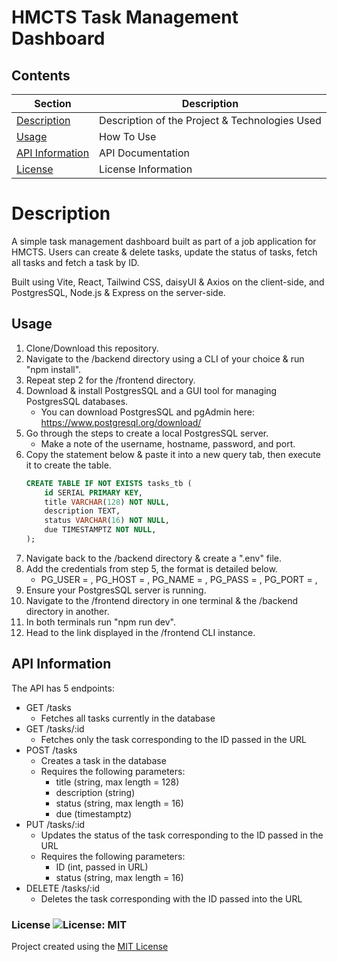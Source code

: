 # HMCTS Task Management Dashboard

## Contents
Section                             | Description
----------------------------------- | --------------------------------------------------
[Description](#Description)         | Description of the Project & Technologies Used
[Usage](#Usage)                     | How To Use
[API Information](#API-Information) | API Documentation
[License](#License)                 | License Information

# Description
A simple task management dashboard built as part of a job application for HMCTS. Users can create & delete tasks, update the status of tasks, fetch all tasks and fetch a task by ID.

Built using Vite, React, Tailwind CSS, daisyUI & Axios on the client-side, and PostgresSQL, Node.js & Express on the server-side. 

## Usage
1. Clone/Download this repository.
2. Navigate to the /backend directory using a CLI of your choice & run "npm install".
3. Repeat step 2 for the /frontend directory. 
4. Download & install PostgresSQL and a GUI tool for managing PostgresSQL databases.
    * You can download PostgresSQL and pgAdmin here: https://www.postgresql.org/download/
5. Go through the steps to create a local PostgresSQL server.
    * Make a note of the username, hostname, password, and port.
6. Copy the statement below & paste it into a new query tab, then execute it to create the table. 
    ``` SQL 
    CREATE TABLE IF NOT EXISTS tasks_tb (
        id SERIAL PRIMARY KEY,
        title VARCHAR(128) NOT NULL,
        description TEXT,
        status VARCHAR(16) NOT NULL,
        due TIMESTAMPTZ NOT NULL,
    );
    ```
7. Navigate back to the /backend directory & create a ".env" file.
8. Add the credentials from step 5, the format is detailed below.
    * PG_USER = <username>,
      PG_HOST = <host>,
      PG_NAME = <tablename>,
      PG_PASS = <password>,
      PG_PORT = <port>,
9. Ensure your PostgresSQL server is running.
10. Navigate to the /frontend directory in one terminal & the /backend directory in another. 
11. In both terminals run "npm run dev".
12. Head to the link displayed in the /frontend CLI instance. 

## API Information
The API has 5 endpoints:
* GET /tasks
    * Fetches all tasks currently in the database
* GET /tasks/:id
    * Fetches only the task corresponding to the ID passed in the URL
* POST /tasks
    * Creates a task in the database
    * Requires the following parameters:
        * title (string, max length = 128)
        * description (string)
        * status (string, max length = 16)
        * due (timestamptz)
* PUT /tasks/:id
    * Updates the status of the task corresponding to the ID passed in the URL
    * Requires the following parameters:
        * ID (int, passed in URL)
        * status (string, max length = 16)
* DELETE /tasks/:id
    * Deletes the task corresponding with the ID passed into the URL

### License ![License: MIT](https://img.shields.io/badge/License-MIT-yellow.svg) 
Project created using the [MIT License](https://opensource.org/licenses/MIT)